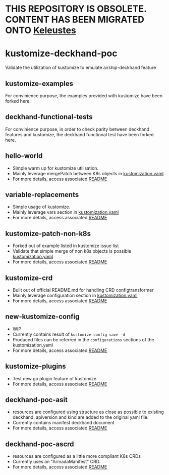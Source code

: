 # THIS REPOSITORY IS OBSOLETE. CONTENT HAS BEEN MIGRATED ONTO [Keleustes](https://github.com/keleustes/)

# kustomize-deckhand-poc
Validate the utilization of kustomize to emulate airship-deckhand feature

## kustomize-examples

For convinience purpose, the examples provided with kustomize have been forked here.

## deckhand-functional-tests

For convinience purpose, in order to check parity between deckhand features and kustomize,
the deckhand functional test have been forked here.

## hello-world

- Simple warm up for kustomize utilisation.
- Mainly leverage mergePatch between K8s objects in [kustomization.yaml](./hello-world/overlays/staging/kustomization.yaml) 
- For more details, access associated [README](./hello-world/README.md)

## variable-replacements

- Simple usage of kustomize.
- Mainly leverage vars section in [kustomization.yaml](./variable-replacements/overlays/site1/kustomization.yaml) 
- For more details, access associated [README](./variable-replacements/README.md)

## kustomize-patch-non-k8s

- Forked out of example listed in kustomize issue list
- Validate that simple merge of non k8s objects is possible [kustomization.yaml](./kustomize-patch-non-k8s/bee/kustomization.yaml) 
- For more details, access associated [README](./kustomize-patch-non-k8s/README.md)

## kustomize-crd

- Built out of official README.md for handling CRD configtransformer
- Mainly leverage configuration section in [kustomization.yaml](./kustomize-crd/base/kustomization.yaml) 
- For more details, access associated [README](./kustomize-crd/README.md)

## new-kustomize-config

- WIP
- Currently contains result of `kustomize config save -d`
- Produced files can be referred in the `configurations` sections of the kustomization.yaml
- For more details, access associated [README](./new-kustomize-config/README.md)

## kustomize-plugins

- Test new go plugin feature of kustomize
- For more details, access associated [README](./kustomize-plugins/README.md)

## deckhand-poc-asit

- resources are configured using structure as close as possible to existing deckhand.
  apiversion and kind are added to the original yaml file.
- Currently contains manifest deckhand document
- For more details, access associated [README](./deckhand-poc-asit/README.md)

## deckhand-poc-ascrd

- resources are configured as a little more compliant K8s CRDs
- Currently uses an "ArmadaManifest" CRD.
- For more details, access associated [README](./deckhand-poc-ascrd/README.md)

